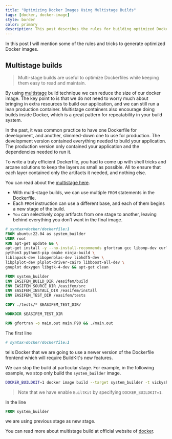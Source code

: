```yaml
---
title: "Optimizing Docker Images Using Multistage Builds"
tags: [docker, docker-image]
style: border
color: primary
description: This post describes the rules for building optimized Docker images.
---
```


In this post I will mention some of the rules and tricks to generate optimized Docker images.

## Multistage builds

> Multi-stage builds are useful to optimize Dockerfiles while keeping them easy to read and maintain.

By using [multistage](https://docs.docker.com/build/building/multi-stage/) build technique we can reduce the size of our docker image. The key point to is that we do not need to worry much about bringing in extra resources to build our application, and we can still run a lean production container. Multistage containers also encourage doing builds inside Docker, which is a great pattern for repeatability in your build system.

In the past, it was common practice to have one Dockerfile for development, and another, slimmed-down one to use for production. The development version contained everything needed to build your application. The production version only contained your application and the dependencies needed to run it.

To write a truly efficient Dockerfile, you had to come up with shell tricks and arcane solutions to keep the layers as small as possible. All to ensure that each layer contained only the artifacts it needed, and nothing else.

You can read about the [multistage here](https://docs.docker.com/build/building/multi-stage/).

- With multi-stage builds, we can use multiple `FROM` statements in the Dockerfile.
- Each `FROM` instruction can use a different base, and each of them begins a new stage of the build.
- `You` can selectively copy artifacts from one stage to another, leaving behind everything you don’t want in the final image.

```dockerfile
# syntax=docker/dockerfile:1
FROM ubuntu:22.04 as system_builder
USER root
RUN apt-get update && \
apt-get install -y --no-install-recommends gfortran gcc libomp-dev curl git \
python3 python3-pip cmake ninja-build \
liblapack-dev libopenblas-dev libhdf5-dev \
libplplot-dev plplot-driver-cairo libboost-all-dev \
gnuplot doxygen libgtk-4-dev && apt-get clean

FROM system_builder
ENV EASIFEM_BUILD_DIR /easifem/build
ENV EASIFEM_SOURCE_DIR /easifem/src
ENV EASIFEM_INSTALL_DIR /easifem/install
ENV EASIFEM_TEST_DIR /easifem/tests

COPY ./tests/* $EASIFEM_TEST_DIR/

WORKDIR $EASIFEM_TEST_DIR

RUN gfortran -o main.out main.F90 && ./main.out
```

The first line

```dockerfile
# syntax=docker/dockerfile:1
```

tells Docker that we are going to use a newer version of the Dockerfile frontend which will require BuildKit's new features.

We can stop the build at particular stage. For example, in the following example, we stop only build the `system_builder` image.

```bash
DOCKER_BUILDKIT=1 docker image build --target system_builder -t vickysharma0812/easifem-system:latest .
```

> Note that we have enable `BuiltKit` by specifying `DOCKER_BUILDKIT=1`.

In the line

```dockerfile
FROM system_builder
```

we are using previous stage as new stage.

You can read more about multistage build at official website of [docker](https://docs.docker.com/build/building/multi-stage/).
